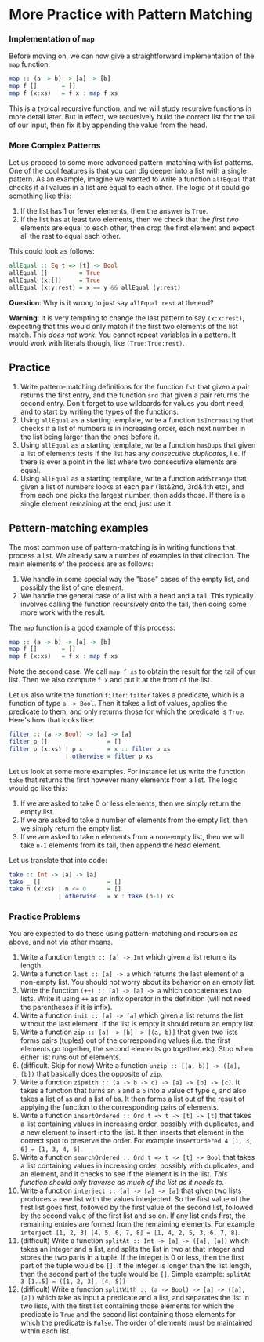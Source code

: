 # More Practice with Pattern Matching

### Implementation of `map`

Before moving on, we can now give a straightforward implementation of the `map` function:
```haskell
map :: (a -> b) -> [a] -> [b]
map f []       = []
map f (x:xs)   = f x : map f xs
```
This is a typical recursive function, and we will study recursive functions in more detail later. But in effect, we recursively build the correct list for the tail of our input, then fix it by appending the value from the head.

### More Complex Patterns

Let us proceed to some more advanced pattern-matching with list patterns. One of the cool features is that you can dig deeper into a list with a single pattern. As an example, imagine we wanted to write a function `allEqual` that checks if all values in a list are equal to each other. The logic of it could go something like this:

1. If the list has 1 or fewer elements, then the answer is `True`.
2. If the list has at least two elements, then we check that the *first two* elements are equal to each other, then drop the first element and expect all the rest to equal each other.

This could look as follows:
```haskell
allEqual :: Eq t => [t] -> Bool
allEqual []         = True
allEqual (x:[])     = True
allEqual (x:y:rest) = x == y && allEqual (y:rest)
```
**Question**: Why is it wrong to just say `allEqual rest` at the end?

**Warning**: It is very tempting to change the last pattern to say `(x:x:rest)`, expecting that this would only match if the first two elements of the list match. This *does not work*. You cannot repeat variables in a pattern. It would work with literals though, like `(True:True:rest)`.

## Practice

1. Write pattern-matching definitions for the function `fst` that given a pair returns the first entry, and the function `snd` that given a pair returns the second entry. Don't forget to use wildcards for values you dont need, and to start by writing the types of the functions.
2. Using `allEqual` as a starting template, write a function `isIncreasing` that checks if a list of numbers is in increasing order, each next number in the list being larger than the ones before it.
3. Using `allEqual` as a starting template, write a function `hasDups` that given a list of elements tests if the list has any *consecutive duplicates*, i.e. if there is ever a point in the list where two consecutive elements are equal.
4. Using `allEqual` as a starting template, write a function `addStrange` that given a list of numbers looks at each pair (1st&2nd, 3rd&4th etc), and from each one picks the largest number, then adds those. If there is a single element remaining at the end, just use it.


## Pattern-matching examples

The most common use of pattern-matching is in writing functions that process a list. We already saw a number of examples in that direction. The main elements of the process are as follows:

1. We handle in some special way the "base" cases of the empty list, and possibly the list of one element.
2. We handle the general case of a list with a head and a tail. This typically involves calling the function recursively onto the tail, then doing some more work with the result.

The `map` function is a good example of this process:
```haskell
map :: (a -> b) -> [a] -> [b]
map f []       = []
map f (x:xs)   = f x : map f xs
```
Note the second case. We call `map f xs` to obtain the result for the tail of our list. Then we also compute `f x` and put it at the front of the list.

Let us also write the function `filter`: `filter` takes a predicate, which is a function of type `a -> Bool`. Then it takes a list of values, applies the predicate to them, and only returns those for which the predicate is `True`. Here's how that looks like:
```haskell
filter :: (a -> Bool) -> [a] -> [a]
filter p []                 = []
filter p (x:xs) | p x       = x :: filter p xs
                | otherwise = filter p xs
```

Let us look at some more examples. For instance let us write the function `take` that returns the first however many elements from a list. The logic would go like this:

1. If we are asked to take 0 or less elements, then we simply return the empty list.
2. If we are asked to take a number of elements from the empty list, then we simply return the empty list.
3. If we are asked to take `n` elements from a non-empty list, then we will take `n-1` elements from its tail, then append the head element.

Let us translate that into code:
```haskell
take :: Int -> [a] -> [a]
take _ []                   = []
take n (x:xs) | n <= 0      = []
              | otherwise   = x : take (n-1) xs
```

### Practice Problems

You are expected to do these using pattern-matching and recursion as above, and not via other means.

1. Write a function `length :: [a] -> Int` which given a list returns its length.
2. Write a function `last :: [a] -> a` which returns the last element of a non-empty list. You should not worry about its behavior on an empty list.
3. Write the function `(++) :: [a] -> [a] -> a` which concatenates two lists. Write it using `++` as an infix operator in the definition (will not need the parentheses if it is infix).
4. Write a function `init :: [a] -> [a]` which given a list returns the list without the last element. If the list is empty it should return an empty list.
5. Write a function `zip :: [a] -> [b] -> [(a, b)]` that given two lists forms pairs (tuples) out of the corresponding values (i.e. the first elements go together, the second elements go together etc). Stop when either list runs out of elements.
6. (difficult. Skip for now) Write a function `unzip :: [(a, b)] -> ([a], [b])` that basically does the opposite of `zip`.
7. Write a function `zipWith :: (a -> b -> c) -> [a] -> [b] -> [c]`. It takes a function that turns an `a` and a `b` into a value of type `c`, and also takes a list of `a`s and a list of `b`s. It then forms a list out of the result of applying the function to the corresponding pairs of elements.
8. Write a function `insertOrdered :: Ord t => t -> [t] -> [t]` that takes a list containing values in increasing order, possibly with duplicates, and a new element to insert into the list. It then inserts that element in the correct spot to preserve the order. For example `insertOrdered 4 [1, 3, 6] = [1, 3, 4, 6]`.
9. Write a function `searchOrdered :: Ord t => t -> [t] -> Bool` that takes a list containing values in increasing order, possibly with duplicates, and an element, and it checks to see if the element is in the list. *This function should only traverse as much of the list as it needs to.*
10. Write a function `interject :: [a] -> [a] -> [a]` that given two lists produces a new list with the values interjected. So the first value of the first list goes first, followed by the first value of the second list, followed by the second value of the first list and so on. If any list ends first, the remaining entries are formed from the remaiming elements. For example `interject [1, 2, 3] [4, 5, 6, 7, 8] = [1, 4, 2, 5, 3, 6, 7, 8]`.
11. (difficult) Write a function `splitAt :: Int -> [a] -> ([a], [a])` which takes an integer and a list, and splits the list in two at that integer and stores the two parts in a tuple. If the integer is 0 or less, then the first part of the tuple would be `[]`. If the integer is longer than the list length, then the second part of the tuple would be `[]`. Simple example: `splitAt 3 [1..5] = ([1, 2, 3], [4, 5])`
12. (difficult) Write a function `splitWith :: (a -> Bool) -> [a] -> ([a], [a])` which take as input a predicate and a list, and separates the list in two lists, with the first list containing those elements for which the predicate is `True` and the second list containing those elements for which the predicate is `False`. The order of elements must be maintained within each list.
